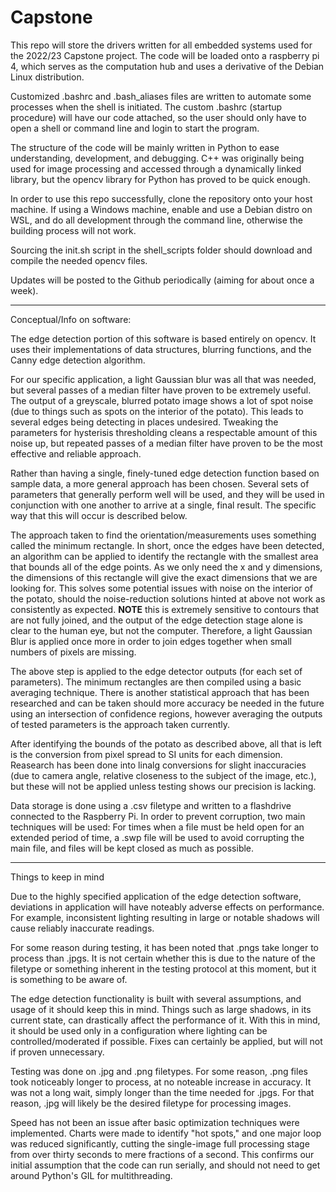 # Capstone
This repo will store the drivers written for all embedded systems used for the 
	2022/23 Capstone project. The code will be loaded onto a raspberry pi 4,
	which serves as the computation hub and uses a derivative of the Debian 
	Linux distribution.

Customized .bashrc and .bash_aliases files are written to automate some processes 
	when the shell is initiated. The custom .bashrc (startup procedure) will
	have our code attached, so the user should only have to open a shell or
	command line and login to start the program.

The structure of the code will be mainly written in Python to ease understanding, 
	development, and debugging. C++ was originally being used for image 
	processing and accessed through a dynamically linked library, but
	the opencv library for Python has proved to be quick enough.

In order to use this repo successfully, clone the repository onto your host machine. 
	If using a Windows machine, enable and use a Debian distro on WSL, and do all 
	development through the command line, otherwise the building process will not 
	work.

Sourcing the init.sh script in the shell_scripts folder should download and compile 
	the needed opencv files.

Updates will be posted to the Github periodically (aiming for about once a week).
________________________________________________________________________________________
Conceptual/Info on software:

The edge detection portion of this software is based entirely on opencv. It uses their
	implementations of data structures, blurring functions, and the Canny edge 
	detection algorithm.

For our specific application, a light Gaussian blur was all that was needed, but several
	passes of a median filter have proven to be extremely useful. The output of a
	greyscale, blurred potato image shows a lot of spot noise (due to things such
	as spots on the interior of the potato). This leads to several edges being
	detecting in places undesired. Tweaking the parameters for hysterisis
	thresholding cleans a respectable amount of this noise up, but repeated passes
	of a median filter have proven to be the most effective and reliable approach.

Rather than having a single, finely-tuned edge detection function based on sample data,
	a more general approach has been chosen. Several sets of parameters that
	generally perform well will be used, and they will be used in conjunction
	with one another to arrive at a single, final result. The specific way that
	this will occur is described below.

The approach taken to find the orientation/measurements uses something called the
	minimum rectangle. In short, once the edges have been detected, an algorithm
	can be applied to identify the rectangle with the smallest area that bounds
	all of the edge points. As we only need the x and y dimensions, the dimensions
	of this rectangle will give the exact dimensions that we are looking for. This
	solves some potential issues with noise on the interior of the potato, should
	the noise-reduction solutions hinted at above not work as consistently as
	expected. **NOTE** this is extremely sensitive to contours that are not fully
	joined, and the output of the edge detection stage alone is clear to the 
	human eye, but not the computer. Therefore, a light Gaussian Blur is
	applied once more in order to join edges together when small numbers of 
	pixels are missing.

The above step is applied to the edge detector outputs (for each set of parameters).
	The minimum rectangles are then compiled using a basic averaging technique. There 
	is another statistical approach that has been researched and can be taken should
	more accuracy be needed in the future using an intersection of confidence regions,
	however averaging the outputs of tested parameters is the approach taken currently.

After identifying the bounds of the potato as described above, all that is left is
	the conversion from pixel spread to SI units for each dimension. Reasearch
	has been done into linalg conversions for slight inaccuracies (due to 
	camera angle, relative closeness to the subject of the image, etc.),
	but these will not be applied unless testing shows our precision is lacking.

Data storage is done using a .csv filetype and written to a flashdrive connected to
	the Raspberry Pi. In order to prevent corruption, two main techniques will
	be used: For times when a file must be held open for an extended period of
	time, a .swp file will be used to avoid corrupting the main file, and 
	files will be kept closed as much as possible.

_____________________________________________________________________________________
Things to keep in mind

Due to the highly specified application of the edge detection software, deviations in
	application will have noteably adverse effects on performance. For example,
	inconsistent lighting resulting in large or notable shadows will cause
	reliably inaccurate readings.

For some reason during testing, it has been noted that .pngs take longer to process
	than .jpgs. It is not certain whether this is due to the nature of the filetype
	or something inherent in the testing protocol at this moment, but it is something
	to be aware of.

The edge detection functionality is built with several assumptions, and usage of it
	should keep this in mind. Things such as large shadows, in its current state,
	can drastically affect the performance of it. With this in mind, it should
	be used only in a configuration where lighting can be controlled/moderated
	if possible. Fixes can certainly be applied, but will not if proven
	unnecessary.

Testing was done on .jpg and .png filetypes. For some reason, .png files took
	noticeably longer to process, at no noteable increase in accuracy. It
	was not a long wait, simply longer than the time needed for .jpgs. For
	that reason, .jpg will likely be the desired filetype for processing images.

Speed has not been an issue after basic optimization techniques were implemented.
	Charts were made to identify "hot spots," and one major loop was reduced 
	significantly, cutting the single-image full processing stage from over 
	thirty seconds to mere fractions of a second. This confirms our initial
	assumption that the code can run serially, and should not need to get
	around Python's GIL for multithreading.